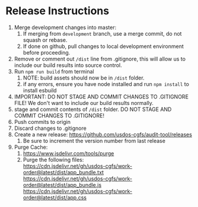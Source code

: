 # Release Instructions

1. Merge development changes into master:
   1. If merging from `development` branch, use a merge commit, do not squash or rebase.
   2. If done on github, pull changes to local development environment before proceeding.
2. Remove or comment out `/dist` line from .gitignore, this will allow us to include our build results into source control.
3. Run `npm run build` from terminal
   1. NOTE: build assets should now be in `/dist` folder.
   2. if any errors, ensure you have node installed and run `npm install` to install esbuild
4. IMPORTANT: DO NOT STAGE AND COMMIT CHANGES TO .GITIGNORE FILE! We don't want to include our build results normally.
5. stage and commit contents of `/dist` folder. DO NOT STAGE AND COMMIT CHANGES TO .GITIGNORE!
6. Push commits to origin
7. Discard changes to .gitignore
8. Create a new release: https://github.com/usdos-cgfs/audit-tool/releases
   1. Be sure to increment the version number from last release
9. Purge Cache:
   1. https://www.jsdelivr.com/tools/purge
   2. Purge the following files:  
      https://cdn.jsdelivr.net/gh/usdos-cgfs/work-order@latest/dist/app_bundle.txt  
      https://cdn.jsdelivr.net/gh/usdos-cgfs/work-order@latest/dist/app_bundle.js  
      https://cdn.jsdelivr.net/gh/usdos-cgfs/work-order@latest/dist/app.css
